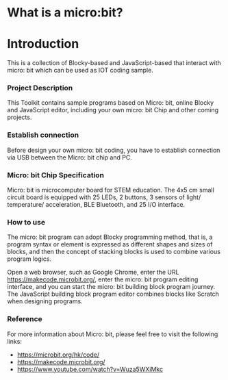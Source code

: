 # What is a micro:bit?

# **Introduction**

This is a collection of Blocky-based and JavaScript-based that interact with micro: bit which can be used as IOT coding sample.

### Project Description

This Toolkit contains sample programs based on Micro: bit, online Blocky and JavaScript editor, including your own micro: bit Chip and other coming projects.

### Establish connection

Before design your own micro: bit coding, you have to establish connection via USB between the Micro: bit chip and PC.

### Micro: bit Chip Specification

Micro: bit is microcomputer board for STEM education. The 4x5 cm small circuit board is equipped with 25 LEDs, 2 buttons, 3 sensors of light/ temperature/ acceleration, BLE Bluetooth, and 25 I/O interface.
 
### How to use 

The micro: bit program can adopt Blocky programming method, that is, a program syntax or element is expressed as different shapes and sizes of blocks, and then the concept of stacking blocks is used to combine various program logics.

Open a web browser, such as Google Chrome, enter the URL https://makecode.microbit.org/, enter the micro: bit program editing interface, and you can start the micro: bit building block program journey. The JavaScript building block program editor combines blocks like Scratch when designing programs.

### Reference

For more information about Micro: bit, please feel free to visit the following links:

- https://microbit.org/hk/code/
- https://makecode.microbit.org/
- https://www.youtube.com/watch?v=Wuza5WXiMkc
